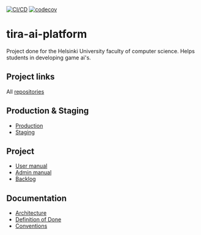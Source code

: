 [![CI/CD](https://github.com/game-ai-platform-team/tira-ai-platform/actions/workflows/cicd.yml/badge.svg)](https://github.com/game-ai-platform-team/tira-ai-platform/actions/workflows/cicd.yml)
[![codecov](https://codecov.io/gh/game-ai-platform-team/tira-ai-platform/graph/badge.svg?token=1X0SYPT0QS)](https://codecov.io/gh/game-ai-platform-team/tira-ai-platform)

# tira-ai-platform

Project done for the Helsinki University faculty of computer science. Helps students in developing game ai's.

## Project links

All [repositories](https://github.com/orgs/game-ai-platform-team/repositories)

## Production & Staging

- [Production]()
- [Staging](https://ai-dev-platform-ohtuprojekti-staging.apps.ocp-test-0.k8s.it.helsinki.fi/index.html)

## Project

- [User manual](docs/user_manual/manual.md)
- [Admin manual](docs/admin_manual.md)
- [Backlog](https://github.com/orgs/game-ai-platform-team/projects/1)

## Documentation

- [Architecture](https://github.com/game-ai-platform-team/tira-ai-platform/blob/main/docs/architecture.md)
- [Definition of Done](https://github.com/game-ai-platform-team/tira-ai-platform/blob/dev/docs/definitionofdone.md)
- [Conventions](https://github.com/game-ai-platform-team/tira-ai-platform/blob/main/docs/conventions.md)

